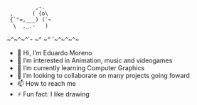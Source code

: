              ,-.
     ,      ( {o\
     {`"=,___) (`~
      \  ,_.-   )
~^~^~^`- ~^ ~^ '~^~^~^~

- 👋 Hi, I’m Eduardo Moreno
- 👀 I’m interested in Animation, music and videogames
- 🌱 I’m currently learning Computer Graphics
- 💞️ I’m looking to collaborate on many projects going foward
- 📫 How to reach me
- ⚡ Fun fact: I like drawing


